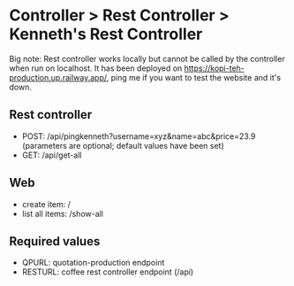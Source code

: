 # Controller > Rest Controller > Kenneth's Rest Controller
Big note: Rest controller works locally but cannot be called by the controller when run on localhost. It has been deployed on https://kopi-teh-production.up.railway.app/, ping me if you want to test the website and it's down.

## Rest controller
- POST: <url>/api/pingkenneth?username=xyz&name=abc&price=23.9 (parameters are optional; default values have been set)
- GET: <url>/api/get-all

## Web 
- create item: <url>/
- list all items: <url>/show-all

## Required values
- QPURL: quotation-production endpoint
- RESTURL: coffee rest controller endpoint (<url>/api)